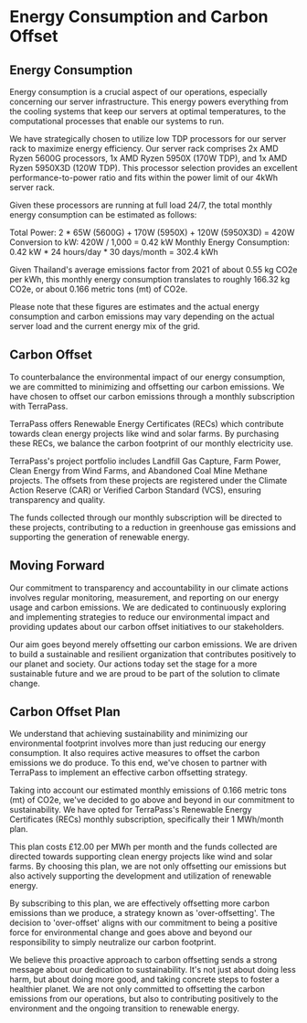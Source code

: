 # Energy Consumption and Carbon Offset

## Energy Consumption

Energy consumption is a crucial aspect of our operations, especially concerning
our server infrastructure. This energy powers everything from the cooling
systems that keep our servers at optimal temperatures, to the computational
processes that enable our systems to run.

We have strategically chosen to utilize low TDP processors for our server rack
to maximize energy efficiency. Our server rack comprises 2x AMD Ryzen 5600G
processors, 1x AMD Ryzen 5950X (170W TDP), and 1x AMD Ryzen 5950X3D (120W TDP).
This processor selection provides an excellent performance-to-power ratio and
fits within the power limit of our 4kWh server rack.

Given these processors are running at full load 24/7, the total monthly energy
consumption can be estimated as follows:

Total Power: 2 * 65W (5600G) + 170W (5950X) + 120W (5950X3D) = 420W Conversion
to kW: 420W / 1,000 = 0.42 kW Monthly Energy Consumption: 0.42 kW * 24
hours/day * 30 days/month = 302.4 kWh

Given Thailand's average emissions factor from 2021 of about 0.55 kg CO2e per
kWh, this monthly energy consumption translates to roughly 166.32 kg CO2e, or
about 0.166 metric tons (mt) of CO2e.

Please note that these figures are estimates and the actual energy consumption
and carbon emissions may vary depending on the actual server load and the
current energy mix of the grid.

## Carbon Offset

To counterbalance the environmental impact of our energy consumption, we are
committed to minimizing and offsetting our carbon emissions. We have chosen to
offset our carbon emissions through a monthly subscription with TerraPass.

TerraPass offers Renewable Energy Certificates (RECs) which contribute towards
clean energy projects like wind and solar farms. By purchasing these RECs, we
balance the carbon footprint of our monthly electricity use.

TerraPass's project portfolio includes Landfill Gas Capture, Farm Power, Clean
Energy from Wind Farms, and Abandoned Coal Mine Methane projects. The offsets
from these projects are registered under the Climate Action Reserve (CAR) or
Verified Carbon Standard (VCS), ensuring transparency and quality.

The funds collected through our monthly subscription will be directed to these
projects, contributing to a reduction in greenhouse gas emissions and
supporting the generation of renewable energy.

## Moving Forward

Our commitment to transparency and accountability in our climate actions
involves regular monitoring, measurement, and reporting on our energy usage and
carbon emissions. We are dedicated to continuously exploring and implementing
strategies to reduce our environmental impact and providing updates about our
carbon offset initiatives to our stakeholders.

Our aim goes beyond merely offsetting our carbon emissions. We are driven to
build a sustainable and resilient organization that contributes positively to
our planet and society. Our actions today set the stage for a more sustainable
future and we are proud to be part of the solution to climate change.

## Carbon Offset Plan

We understand that achieving sustainability and minimizing our environmental
footprint involves more than just reducing our energy consumption. It also
requires active measures to offset the carbon emissions we do produce. To this
end, we've chosen to partner with TerraPass to implement an effective carbon
offsetting strategy.

Taking into account our estimated monthly emissions of 0.166 metric tons (mt)
of CO2e, we've decided to go above and beyond in our commitment to
sustainability. We have opted for TerraPass's Renewable Energy Certificates
(RECs) monthly subscription, specifically their 1 MWh/month plan.

This plan costs £12.00 per MWh per month and the funds collected are directed
towards supporting clean energy projects like wind and solar farms. By choosing
this plan, we are not only offsetting our emissions but also actively
supporting the development and utilization of renewable energy.

By subscribing to this plan, we are effectively offsetting more carbon
emissions than we produce, a strategy known as 'over-offsetting'. The decision
to 'over-offset' aligns with our commitment to being a positive force for
environmental change and goes above and beyond our responsibility to simply
neutralize our carbon footprint.

We believe this proactive approach to carbon offsetting sends a strong message
about our dedication to sustainability. It's not just about doing less harm,
but about doing more good, and taking concrete steps to foster a healthier
planet. We are not only committed to offsetting the carbon emissions from our
operations, but also to contributing positively to the environment and the
ongoing transition to renewable energy.
